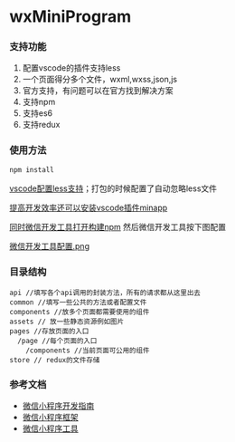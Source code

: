 # wxMiniProgram
### 支持功能

1. 配置vscode的插件支持less
2. 一个页面得分多个文件，wxml,wxss,json,js
3. 官方支持，有问题可以在官方找到解决方案
4. 支持npm
5. 支持es6
6. 支持redux


### 使用方法
```javascript
npm install
```
[vscode配置less支持](https://blog.csdn.net/weixin_44218060/article/details/103904095)；打包的时候配置了自动忽略less文件

[提高开发效率还可以安装vscode插件minapp](https://marketplace.visualstudio.com/items?itemName=qiu8310.minapp-vscode)


[同时微信开发工具打开构建npm](https://developers.weixin.qq.com/miniprogram/dev/devtools/npm.html)
然后微信开发工具按下图配置

[微信开发工具配置.png](https://chuckboy.oss-cn-hangzhou.aliyuncs.com/github/wxMiniprogram/tool.png)


### 目录结构
```
api //填写各个api调用的封装方法，所有的请求都从这里出去
common //填写一些公共的方法或者配置文件
components //放多个页面都需要使用的组件
assets // 放一些静态资源例如图片
pages //存放页面的入口
  /page //每个页面的入口
    /components //当前页面可公用的组件
store // redux的文件存储
```
### 参考文档
- [微信小程序开发指南](https://developers.weixin.qq.com/miniprogram/dev/)
- [微信小程序框架](https://developers.weixin.qq.com/miniprogram/dev/reference/configuration/app.html)
- [微信小程序工具](https://developers.weixin.qq.com/miniprogram/dev/devtools/devtools.html)